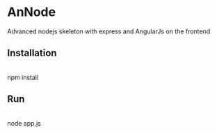 AnNode
======

Advanced nodejs skeleton with express and AngularJs on the frontend

<h2>Installation</h2><br />
npm install

<h2>Run</h2><br />
node app.js
